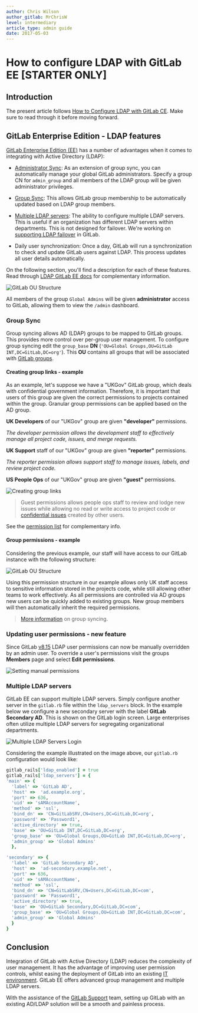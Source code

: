 ```yaml
---
author: Chris Wilson
author_gitlab: MrChrisW
level: intermediary
article_type: admin guide
date: 2017-05-03
---
```


# How to configure LDAP with GitLab EE **[STARTER ONLY]**

## Introduction

The present article follows [How to Configure LDAP with GitLab CE](../how_to_configure_ldap_gitlab_ce/index.md). Make sure to read through it before moving forward.

## GitLab Enterprise Edition - LDAP features

[GitLab Enterprise Edition (EE)](https://about.gitlab.com/pricing/) has a number of advantages when it comes to integrating with Active Directory (LDAP):

- [Administrator Sync](../ldap-ee.md#administrator-sync): As an extension of group sync, you can automatically manage your global GitLab administrators. Specify a group CN for `admin_group` and all members of the LDAP group will be given administrator privileges.
- [Group Sync](#group-sync): This allows GitLab group membership to be automatically updated based on LDAP group members.
- [Multiple LDAP servers](#multiple-ldap-servers): The ability to configure multiple LDAP servers. This is useful if an organization has different LDAP servers within departments. This is not designed for failover. We're working on [supporting LDAP failover](https://gitlab.com/gitlab-org/gitlab-ee/issues/139) in GitLab.

- Daily user synchronization: Once a day, GitLab will run a synchronization to check and update GitLab users against LDAP. This process updates all user details automatically.

On the following section, you'll find a description for each of these features. Read through [LDAP GitLab EE docs](../ldap-ee.md) for complementary information.

![GitLab OU Structure](img/admin_group.png)

All members of the group `Global Admins` will be given **administrator** access to GitLab, allowing them to view the `/admin` dashboard.

### Group Sync

Group syncing allows AD (LDAP) groups to be mapped to GitLab groups. This provides more control over per-group user management. To configure group syncing edit the `group_base` **DN** (`'OU=Global Groups,OU=GitLab INT,DC=GitLab,DC=org'`). This **OU** contains all groups that will be associated with [GitLab groups](../../../user/group/index.md).

#### Creating group links - example

As an example, let's suppose we have a "UKGov" GitLab group, which deals with confidential government information. Therefore, it is important that users of this group are given the correct permissions to projects contained within the group. Granular group permissions can be applied based on the AD group.

**UK Developers** of our "UKGov" group are given **"developer"** permissions.

_The developer permission allows the development staff to effectively manage all project code, issues, and merge requests._

**UK Support** staff of our "UKGov" group are given **"reporter"** permissions.

_The reporter permission allows support staff to manage issues, labels, and review project code._

**US People Ops** of our "UKGov" group are given **"guest"** permissions.

![Creating group links](img/group_linking.gif)

> Guest permissions allows people ops staff to review and lodge new issues while allowing no read or write access to project code or [confidential issues](../../../user/project/issues/confidential_issues.md#permissions-and-access-to-confidential-issues) created by other users.

See the [permission list](../../../user/permissions.md) for complementary info.

#### Group permissions - example

Considering the previous example, our staff will have
access to our GitLab instance with the following structure:

![GitLab OU Structure](img/group_link_final.png)

Using this permission structure in our example allows only UK staff access to sensitive information stored in the projects code, while still allowing other teams to work effectively. As all permissions are controlled via AD groups new users can be quickly added to existing groups. New group members will then automatically inherit the required permissions.

> [More information](../ldap-ee.md#group-sync) on group syncing.

### Updating user permissions - new feature

Since GitLab [v8.15](https://gitlab.com/gitlab-org/gitlab-ee/merge_requests/822) LDAP user permissions can now be manually overridden by an admin user. To override a user's permissions visit the groups **Members** page and select **Edit permissions**.

![Setting manual permissions](img/manual_permissions.gif)

### Multiple LDAP servers

GitLab EE can support multiple LDAP servers. Simply configure another server in the `gitlab.rb` file within the `ldap_servers` block. In the example below we configure a new secondary server with the label **GitLab Secondary AD**. This is shown on the GitLab login screen. Large enterprises often utilize multiple LDAP servers for segregating organizational departments.

![Multiple LDAP Servers Login](img/multi_login.gif)

Considering the example illustrated on the image above,
our `gitlab.rb` configuration would look like:

```ruby
gitlab_rails['ldap_enabled'] = true
gitlab_rails['ldap_servers'] = {
'main' => {
  'label' => 'GitLab AD',
  'host' =>  'ad.example.org',
  'port' => 636,
  'uid' => 'sAMAccountName',
  'method' => 'ssl',
  'bind_dn' => 'CN=GitLabSRV,CN=Users,DC=GitLab,DC=org',
  'password' => 'Password1',
  'active_directory' => true,
  'base' => 'OU=GitLab INT,DC=GitLab,DC=org',
  'group_base' => 'OU=Global Groups,OU=GitLab INT,DC=GitLab,DC=org',
  'admin_group' => 'Global Admins'
  },

'secondary' => {
  'label' => 'GitLab Secondary AD',
  'host' =>  'ad-secondary.example.net',
  'port' => 636,
  'uid' => 'sAMAccountName',
  'method' => 'ssl',
  'bind_dn' => 'CN=GitLabSRV,CN=Users,DC=GitLab,DC=com',
  'password' => 'Password1',
  'active_directory' => true,
  'base' => 'OU=GitLab Secondary,DC=GitLab,DC=com',
  'group_base' => 'OU=Global Groups,OU=GitLab INT,DC=GitLab,DC=com',
  'admin_group' => 'Global Admins'
  }
}
```

## Conclusion

Integration of GitLab with Active Directory (LDAP) reduces the complexity of user management.
It has the advantage of improving user permission controls, whilst easing the deployment of GitLab into an existing [IT environment](https://www.techopedia.com/definition/29199/it-infrastructure). GitLab EE offers advanced group management and multiple LDAP servers.

With the assistance of the [GitLab Support](https://about.gitlab.com/support) team, setting up GitLab with an existing AD/LDAP solution will be a smooth and painless process.
